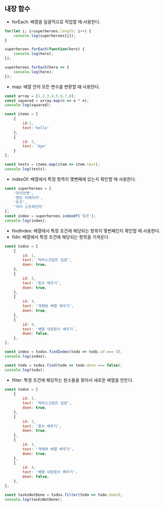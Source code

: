 ## 내장 함수

- forEach: 배열을 일괄적으로 작업할 때 사용한다.
```JavaScript
for(let i; i<superheroes.length; i++) {
    console.log(superheroes[i]);
}

superheroes.forEach(function(hero) {
    console.log(hero);
});

superheroes.forEach(hero => {
    console.log(hero);
});
```

- map: 배열 안의 모든 변수를 변환할 떄 사용한다.
```JavaScript
const array = [1,2,3,4,5,6,7,8];
const squared = array.map(n => n * n);
console.log(squared);

const items = [
    {
        id:1,
        text:'hello'
    },
    {
        id: 2,
        text: 'bye'
    }
];

const texts = items.map(item => item.text);
console.log(texts);
```
- indexOf: 배열에서 특정 항목이 몇뻔째에 있는지 확인할 때 사용한다.
```JavaScript
const superheroes = [
    '아이언맨',
    '캡틴 아메리카',
    '토르',
    '닥터 스트레인지'
];
const index = superheroes.indexOf('토르');
console.log(index);
```
- findIndex: 배열에서 특정 조건에 해당되는 항목이 몇번째인지 확인할 때 사용한다.
- fidn: 배열에서 특정 조건에 해당되는 항목을 가져온다.
```JavaScript
const todos = [
    {
        id: 1,
        text: '자바스크립트 입문',
        doen: true,
    },
    {
        id: 2,
        text: '함수 배우기',
        doen: true,
    },
    {
        id: 3,
        text: '객체와 배열 배우기',
        doen: true,
    },
    {
        id: 4,
        text: '배열 내장함수 배우기',
        doen: false,
    },
];

const index = todos.findIndex(todo => todo.id === 3);
console.log(index);

const todo = todos.find(todo => todo.done === false);
console.log(todo);
```

- filter: 특정 조건에 해당하는 원소들을 찾아서 새로운 배열을 만든다.
```JavaScript
const todos = [
    {
        id: 1,
        text: '자바스크립트 입문',
        doen: true,
    },
    {
        id: 2,
        text: '함수 배우기',
        doen: true,
    },
    {
        id: 3,
        text: '객체와 배열 배우기',
        doen: true,
    },
    {
        id: 4,
        text: '배열 내장함수 배우기',
        doen: false,
    },
];

const tasksNotDone = todos.filter(todo => todo.doen);
console.log(tasksNotDone);
```